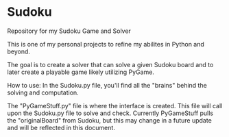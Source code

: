# Sudoku
Repository for my Sudoku Game and Solver

This is one of my personal projects to refine my abilites in Python and beyond.

The goal is to create a solver that can solve a given Sudoku board and to later create a playable game likely utilizing PyGame.


How to use:
In the Sudoku.py file, you'll find all the "brains" behind the solving and computation.


The "PyGameStuff.py" file is where the interface is created. This file will call upon the Sudoku.py file to solve and check.
Currently PyGameStuff pulls the "originalBoard" from Sudoku, but this may change in a future update and will be reflected in this document.